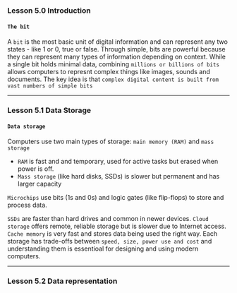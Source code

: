 ### Lesson 5.0 Introduction

#### `The bit`

A `bit` is the most basic unit of digital information and can represent any two states - like 1 or 0, true or false.
Through simple, bits are powerful because they can represent many types of information depending on context.
While a single bit holds minimal data, combining `millions or billions of bits` allows computers to represnt complex things like images, sounds and documents.
The key idea is that `complex digital content is built from vast numbers of simple bits`

---

### Lesson 5.1 Data Storage

#### `Data storage`

Computers use two main types of storage: `main memory (RAM)` and `mass storage`

- `RAM` is fast and and temporary, used for active tasks but erased when power is off.
- `Mass storage` (like hard disks, SSDs) is slower but permanent and has larger capacity

`Microchips` use bits (1s and 0s) and logic gates (like flip-flops) to store and process data.

`SSDs` are faster than hard drives and common in newer devices.
`Cloud storage` offers remote, reliable storage but is slower due to Internet access.
`Cache memory` is very fast and stores data being used the right way.
Each storage has trade-offs between `speed, size, power use and cost` and understanding them is essentioal for designing and using modern computers.

---

### Lesson 5.2 Data representation
